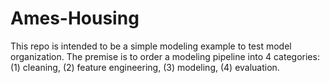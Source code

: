 # Ames-Housing
This repo is intended to be a simple modeling example to test model organization. The premise is to order a modeling pipeline into 4 categories: (1) cleaning, (2) feature engineering, (3) modeling, (4) evaluation.

